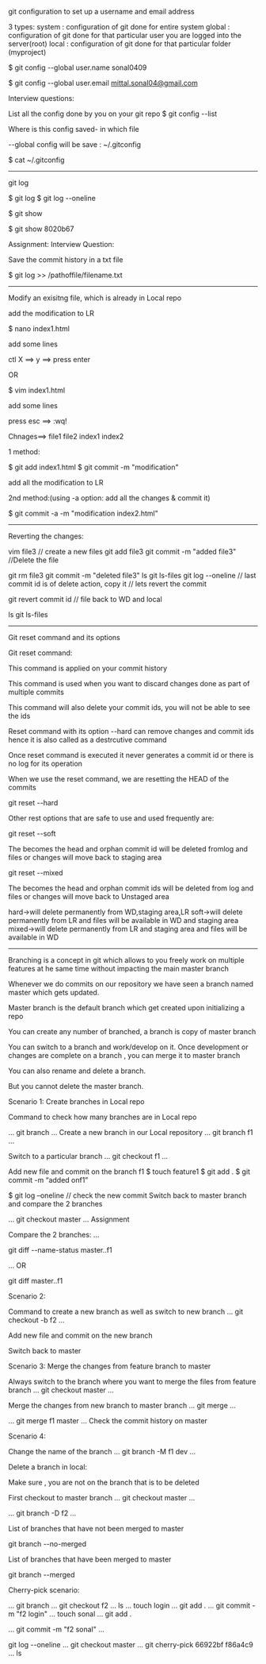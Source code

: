 
git configuration to set up a username and email address

3 types: system : configuration of git done for entire system global : configuration of git done for that particular user you are logged into the server(root) local : configuration of git done for that particular folder (myproject)

$ git config --global user.name sonal0409

$ git config --global user.email mittal.sonal04@gmail.com

Interview questions:

List all the config done by you on your git repo
$ git config --list

Where is this config saved- in which file

--global config will be save : ~/.gitconfig

$ cat ~/.gitconfig

********************************************************
git log

$ git log $ git log --oneline

$ git show

$ git show 8020b67

Assignment: Interview Question:

Save the commit history in a txt file

$ git log >> /pathoffile/filename.txt

************************************************************

Modify an exisitng file, which is already in Local repo

add the modification to LR

$ nano index1.html

add some lines

ctl X ==> y ==> press enter

OR

$ vim index1.html

add some lines

press esc ==> :wq!

Chnages==> file1 file2 index1 index2

1 method:

$ git add index1.html $ git commit -m "modification"

add all the modification to LR

2nd method:(using -a option: add all the changes & commit it)

$ git commit -a -m "modification index2.html"

************************************************************************

Reverting the changes:

vim file3 // create a new files
git add file3
git commit -m "added file3"
//Delete the file

git rm file3
git commit -m "deleted file3"
ls
git ls-files
git log --oneline // last commit id is of delete action, copy it
// lets revert the commit

git revert commit id
// file back to WD and local

ls
git ls-files
**************************************************************************

Git reset command and its options

Git reset command:

This command is applied on your commit history

This command is used when you want to discard changes done as part of multiple commits

This command will also delete your commit ids, you will not be able to see the ids

Reset command with its option --hard can remove changes and commit ids hence it is also called as a destrcutive command

Once reset command is executed it never generates a commit id or there is no log for its operation

When we use the reset command, we are resetting the HEAD of the commits

git reset --hard

Other rest options that are safe to use and used frequently are:

git reset --soft

The becomes the head and orphan commit id will be deleted fromlog and files or changes will move back to staging area

git reset --mixed

The becomes the head and orphan commit ids will be deleted from log and files or changes will move back to Unstaged area

hard->will delete permanently from WD,staging area,LR 
soft->will delete permanently from LR and files will be available in WD and staging area 
mixed->will delete permanently from LR and staging area and files will be available in WD


*************************************************************


Branching is a concept in git which allows to you freely work on multiple features at he same time without impacting the main master branch

Whenever we do commits on our repository we have seen a branch named master which gets updated.

Master branch is the default branch which get created upon initializing a repo

You can create any number of branched, a branch is copy of master branch

You can switch to a branch and work/develop on it. Once development or changes are complete on a branch , you can merge it to master branch

You can also rename and delete a branch.

But you cannot delete the master branch.

Scenario 1: Create branches in Local repo

Command to check how many branches are in Local repo

…
git branch
       …
Create a new branch in our Local repository … git branch f1 …

Switch to a particular branch … git checkout f1 …

Add new file and commit on the branch f1 $ touch feature1 $ git add . $ git commit -m “added onf1”

$ git log –oneline  // check the new commit
Switch back to master branch and compare the 2 branches

…
git checkout master
…
Assignment

Compare the 2 branches: …

git diff --name-status master..f1

… OR

git diff master..f1

Scenario 2:

Command to create a new branch as well as switch to new branch … git checkout -b f2 …

Add new file and commit on the new branch

Switch back to master

Scenario 3: Merge the changes from feature branch to master

Always switch to the branch where you want to merge the files from feature branch … git checkout master …

Merge the changes from new branch to master branch … git merge …

…
git merge f1 master
…
Check the commit history on master

Scenario 4:

Change the name of the branch … git branch -M f1 dev …

Delete a branch in local:

Make sure , you are not on the branch that is to be deleted

First checkout to master branch … git checkout master …

… git branch -D f2 …

List of branches that have not been merged to master

git branch --no-merged

List of branches that have been merged to master

git branch --merged

Cherry-pick scenario:

... git branch 
... 
git checkout f2 
... 
ls 
...
touch login 
... 
git add .
... 
git commit -m "f2 login"
... touch sonal
... 
git add .

... 
git commit -m "f2 sonal"
...

git log --oneline
... 
git checkout master
... 
git cherry-pick 66922bf f86a4c9 
... 
ls
